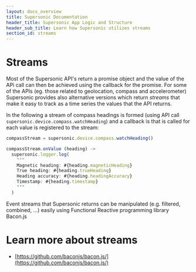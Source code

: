 ```yaml
---
layout: docs_overview
title: Supersonic Documentation
header_title: Supersonic App Logic and Structure
header_sub_title: Learn how Supersonic utilizes streams
section_id: streams
---
```


# Streams

Most of the Supersonic API's return a promise object and the value of the APi call can then be achieved using the callback for the promise. For some of the APIs (eg. those related to geolocation, compass and accelerometer) Supersonic provides also alternative versions which return _streams_ that make it easy to track as a time series the values that the API returns.

In the following a stream of compass headings is formed (using API call `supersonic.device.compass.watchHeading`) and a callback is that is called for each value is registered to the stream:

```js
compassStream = supersonic.device.compass.watchHeading()

compassStream.onValue (heading) ->
  supersonic.logger.log(
    """
    Magnetic heading: #{heading.magneticHeading}
    True heading: #{heading.trueHeading}
    Heading accuracy: #{heading.headingAccuracy}
    Timestamp: #{heading.timestamp}
    """
  )
```

Event streams that Supersonic returns can be manipulated (e.g. filtered, combined, ...) easily using Functional Reactive programming library Bacon.js

# Learn more about streams

 - [https://github.com/baconjs/bacon.js/](https://github.com/baconjs/bacon.js/)

